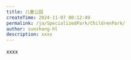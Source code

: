 ```yaml
---
title: 儿童公园
createTime: 2024-11-07 00:12:49
permalink: /ja/SpecializedPark/ChildrenPark/
author: sunshang-hl
description: xxxx
---
```


xxxx